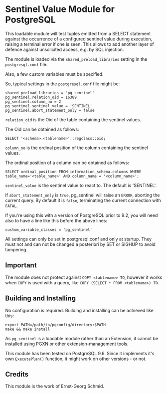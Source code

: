 Sentinel Value Module for PostgreSQL
===========================================

This loadable module will test tuples emitted from a SELECT statement against 
the occurrence of a configured sentinel value during execution, 
raising a terminal error if one is seen. This allows to add another layer of 
defence against unsolicited access, e.g. by SQL injection.

The module is loaded via the `shared_preload_libraries` setting in the 
`postgresql.conf` file.

Also, a few custom variables must be specified.

So, typical settings in the `postgresql.conf` file might be:

    shared_preload_libraries = 'pg_sentinel'
    pg_sentinel.relation_oid = 16389
    pg_sentinel.column_no = 2
    pg_sentinel.sentinel_value = 'SENTINEL'
    pg_sentinel.abort_statement_only = false

`relation_oid` is the Oid of the table containing the sentinel values.

The Oid can be obtained as follows:

    SELECT '<schema>.<tablename>'::regclass::oid;

`column_no` is the ordinal position of the column containing the sentinel values.

The ordinal position of a column can be obtained as follows:

    SELECT ordinal_position FROM information_schema.columns WHERE
    table_name='<table_name>' AND column_name = '<column_name>';

`sentinel_value` is the sentinel value to react to. The default is 'SENTINEL'.

If `abort_statement_only` is `true`, pg_sentinel will raise an `ERROR`, aborting
the current query. By default it is `false`, terminating the current connection
with `FATAL`.

If you're using this with a version of PostgreSQL prior to 9.2, you will 
need also to have a line like this before the above lines:

    custom_variable_classes = 'pg_sentinel'

All settings can only be set in postgresql.conf and only at startup.
They must not and can not be changed a posteriori by SET or SIGHUP to
avoid tampering.

Important
---------

The module does not protect against `COPY <tablename> TO`, however it works 
when `COPY` is used with a query, like `COPY (SELECT * FROM <tablename>) TO`.

Building and Installing
-----------------------

No configuration is required. Building and installing can be achieved
like this:

    export PATH=/path/to/pgconfig/directory:$PATH
    make && make install
    
As `pg_sentinel` is a loadable module rather than an Extension, it cannot be
installed using PGXN or other extension-management tools.

This module has been tested on PostgreSQL 9.6.  Since it implements it's own
`ExecutePlan()` function, it might work on other versions - or not.

Credits
-------

This module is the work of Ernst-Georg Schmid.
